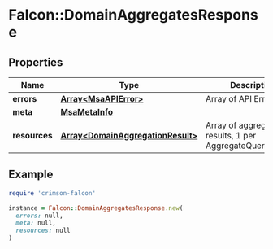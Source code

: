 # Falcon::DomainAggregatesResponse

## Properties

| Name | Type | Description | Notes |
| ---- | ---- | ----------- | ----- |
| **errors** | [**Array&lt;MsaAPIError&gt;**](MsaAPIError.md) | Array of API Errors |  |
| **meta** | [**MsaMetaInfo**](MsaMetaInfo.md) |  |  |
| **resources** | [**Array&lt;DomainAggregationResult&gt;**](DomainAggregationResult.md) | Array of aggregation results, 1 per AggregateQueryRequest |  |

## Example

```ruby
require 'crimson-falcon'

instance = Falcon::DomainAggregatesResponse.new(
  errors: null,
  meta: null,
  resources: null
)
```

